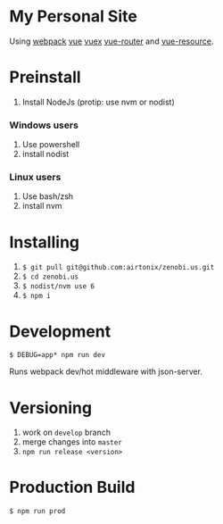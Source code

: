 
# My Personal Site

Using [webpack](https://webpack.github.io/) [vue](https://vuejs.org/) [vuex](https://github.com/vuejs/vuex) [vue-router](http://router.vuejs.org/) and [vue-resource](https://github.com/vuejs/vue-resource).

# Preinstall

1. Install NodeJs (protip: use nvm or nodist)

### Windows users

1. Use powershell
2. install nodist

### Linux users

1. Use bash/zsh
2. install nvm

# Installing

1. `$ git pull git@github.com:airtonix/zenobi.us.git`
2. `$ cd zenobi.us`
3. `$ nodist/nvm use 6`
3. `$ npm i`


# Development

`$ DEBUG=app* npm run dev`

Runs webpack dev/hot middleware with json-server.

# Versioning

1. work on `develop` branch
2. merge changes into `master`
3. `npm run release <version>`

# Production Build

`$ npm run prod`
